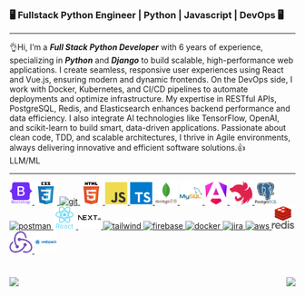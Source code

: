 
### 🖥️ Fullstack Python Engineer | Python | Javascript | DevOps 🖥️

---

👌Hi, I’m a _**Full Stack Python Developer**_ with 6 years of experience, specializing in _**Python**_ and _**Django**_ to build scalable, high-performance web applications. I create seamless, responsive user experiences using React and Vue.js, ensuring modern and dynamic frontends. On the DevOps side, I work with Docker, Kubernetes, and CI/CD pipelines to automate deployments and optimize infrastructure. My expertise in RESTful APIs, PostgreSQL, Redis, and Elasticsearch enhances backend performance and data efficiency. I also integrate AI technologies like TensorFlow, OpenAI, and scikit-learn to build smart, data-driven applications. Passionate about clean code, TDD, and scalable architectures, I thrive in Agile environments, always delivering innovative and efficient software solutions.👍  
LLM/ML

---

<div align="center">
  <p align="left"> 
    <a href="https://getbootstrap.com" target="_blank" rel="noreferrer"> 
      <img src="https://raw.githubusercontent.com/devicons/devicon/master/icons/bootstrap/bootstrap-plain-wordmark.svg" alt="bootstrap" width="40" height="40"/> 
    </a>  
    <a href="https://www.w3schools.com/css/" target="_blank" rel="noreferrer"> 
      <img src="https://raw.githubusercontent.com/devicons/devicon/master/icons/css3/css3-original-wordmark.svg" alt="css3" width="40" height="40"/> 
    </a> 
    <a href="https://git-scm.com/" target="_blank" rel="noreferrer">
      <img src="https://www.vectorlogo.zone/logos/git-scm/git-scm-icon.svg" alt="git" width="40" height="40"/>
    </a> 
    <a href="https://www.w3.org/html/" target="_blank" rel="noreferrer"> 
      <img src="https://raw.githubusercontent.com/devicons/devicon/master/icons/html5/html5-original-wordmark.svg" alt="html5" width="40" height="40"/> 
    </a> 
    <a href="https://developer.mozilla.org/en-US/docs/Web/JavaScript" target="_blank" rel="noreferrer"> 
      <img src="https://raw.githubusercontent.com/devicons/devicon/master/icons/javascript/javascript-original.svg" alt="javascript" width="40" height="40"/>
    </a> 
    <a href="https://www.typescriptlang.org/" target="_blank" rel="noreferrer"> 
      <img src="https://raw.githubusercontent.com/devicons/devicon/master/icons/typescript/typescript-original.svg" alt="typescript" width="40" height="40"/>
    </a> 
    <a href="https://www.mongodb.com/" target="_blank" rel="noreferrer">
      <img src="https://raw.githubusercontent.com/devicons/devicon/master/icons/mongodb/mongodb-original-wordmark.svg" alt="mongodb" width="40" height="40"/> 
    </a> 
    <a href="https://www.mysql.com/" target="_blank" rel="noreferrer"> 
      <img src="https://raw.githubusercontent.com/devicons/devicon/master/icons/mysql/mysql-original-wordmark.svg" alt="mysql" width="40" height="40"/> 
    </a> 
    <a href="https://angular.dev/" target="_blank" rel="noreferrer"> 
      <img src="https://raw.githubusercontent.com/devicons/devicon/master/icons/angular/angular-original.svg" alt="angular" width="40" height="40"/>
    </a> 
    <a href="https://nestjs.com/" target="_blank" rel="noreferrer"> 
      <img src="https://raw.githubusercontent.com/devicons/devicon/master/icons/nestjs/nestjs-original.svg" alt="nestjs" width="40" height="40"/>
    </a> 
     <a href="https://www.postgresql.org/" target="_blank" rel="noreferrer">
      <img src="https://raw.githubusercontent.com/devicons/devicon/master/icons/postgresql/postgresql-original-wordmark.svg" alt="nodejs" width="40" height="40"/> 
    </a>
    <a href="https://postman.com" target="_blank" rel="noreferrer"> 
      <img src="https://www.vectorlogo.zone/logos/getpostman/getpostman-icon.svg" alt="postman" width="40" height="40"/> 
    </a> 
    <a href="https://reactjs.org/" target="_blank" rel="noreferrer"> 
      <img src="https://raw.githubusercontent.com/devicons/devicon/master/icons/react/react-original-wordmark.svg" alt="react" width="40" height="40"/> 
    </a> 
    <a href="https://nextjs.org/" target="_blank" rel="noreferrer"> 
      <img src="https://raw.githubusercontent.com/devicons/devicon/master/icons/nextjs/nextjs-original-wordmark.svg" alt="react" width="40" height="40"/> 
    </a> 
    <a href="https://tailwindcss.com/" target="_blank" rel="noreferrer"> 
      <img src="https://www.vectorlogo.zone/logos/tailwindcss/tailwindcss-icon.svg" alt="tailwind" width="40" height="40"/> 
    </a> 
    <a href="https://firebase.google.com/" target="_blank" rel="noreferrer">
      <img src="https://www.vectorlogo.zone/logos/firebase/firebase-icon.svg" alt="firebase" width="40" height="40" />
    </a>
    <a href="https://www.docker.com/" target="_blank" rel="noreferrer">
      <img src="https://www.vectorlogo.zone/logos/docker/docker-icon.svg" alt="docker" width="40" height="40" />
    </a>
    <a href="https://www.atlassian.com/software/jira" target="_blank" rel="noreferrer">
      <img src="https://www.vectorlogo.zone/logos/atlassian_jira/atlassian_jira-ar21.svg" alt="jira" width="40" height="40" />
    </a>
     <a href="https://aws.amazon.com/" target="_blank" rel="noreferrer">
      <img src="https://www.vectorlogo.zone/logos/amazon_aws/amazon_aws-ar21.svg" alt="aws" width="40" height="40" />
    </a>
    <a href="https://redis.io" target="_blank" rel="noreferrer">
      <img src="https://raw.githubusercontent.com/devicons/devicon/master/icons/redis/redis-original-wordmark.svg" alt="redis" width="40" height="40" />
    </a>
    <a href="https://redux.js.org" target="_blank" rel="noreferrer">
      <img src="https://raw.githubusercontent.com/devicons/devicon/master/icons/redux/redux-original.svg" alt="redux" width="40" height="40" />
    </a>
    <a href="https://webpack.js.org" target="_blank" rel="noreferrer">
      <img src="https://raw.githubusercontent.com/devicons/devicon/d00d0969292a6569d45b06d3f350f463a0107b0d/icons/webpack/webpack-original-wordmark.svg" alt="webpack" width="40" height="40" />
    </a>
  </p>
</div>

<h1 align="center"></h1>
<img align="left" height="150px" src="https://github-readme-stats.vercel.app/api?username=0-LuckyPenny&show_icons=true&count_private=true&theme=algolia"/>
<img align="right" height="150px" src="https://github-readme-stats.vercel.app/api/top-langs/?username=0-LuckyPenny&layout=compact&theme=algolia&count_private=true" /> 
<img height="150px" />
<br/>  

